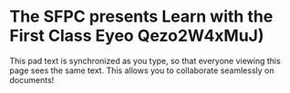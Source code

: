# The SFPC presents Learn with the First Class Eyeo Qezo2W4xMuJ)

This pad text is synchronized as you type, so that everyone viewing this page sees the same text.  This allows you to collaborate seamlessly on documents!